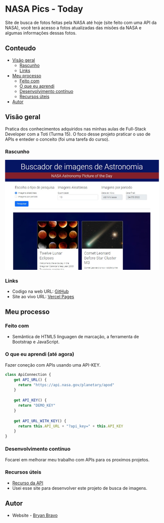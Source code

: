 # NASA Pics - Today
Site de busca de fotos feitas pela NASA até hoje (site feito com uma API da NASA), você terá acesso a fotos atualizadas das misões da NASA e algumas informações dessas fotos.

## Conteudo

- [Visão geral](#visao-geral)
  - [Rascunho](#rascunho)
  - [Links](#links)
- [Meu processo](#meu-processo)
  - [Feito com](#feito-com)
  - [O que eu aprendi](#o-que-eu-aprendi)
  - [Desenvolvimento contínuo](#desenvolvimento-contínuo)
  - [Recursos úteis](#recursos-uteis)
- [Autor](#autor)

## Visão geral
Pratica dos conhecimentos adquiridos nas minhas aulas de Full-Stack Developer com a Toti (Turma 15).
O foco desse projeto praticar o uso de APIs e enteder o conceito (foi uma tarefa do curso).

### Rascunho

![](/src/imagens/NasaPics.jpg)

### Links

- Codigo na web URL: [GitHub](https://github.com/Akherox/nasa_pics)
- Site ao vivo URL: [Vercel Pages](https://akherox.github.io/nasa_pics/)

## Meu processo

### Feito com

- Semântica de HTML5 linguagen de marcação, a ferramenta de Bootstrap e JavaScript.

### O que eu aprendi (até agora)

Fazer coneção com APIs usando uma API-KEY.

```js
class ApiConnection {
    get API_URL() {
      return "https://api.nasa.gov/planetary/apod"
    }
  
    get API_KEY() {
      return "DEMO_KEY"
    }
  
    get API_URL_WITH_KEY() {
      return this.API_URL + "?api_key=" + this.API_KEY
    }
}
```

### Desenvolvimento contínuo

Focarei em melhorar meu trabalho com APIs para os proximos projetos.

### Recursos úteis

- [Recurso da API](https://api.nasa.gov/)
- Usei esse site para desenvolver este projeto de busca de imagens.

## Autor

- Website - [Bryan Bravo](https://www.linkedin.com/in/alex-bravo-008-mk)